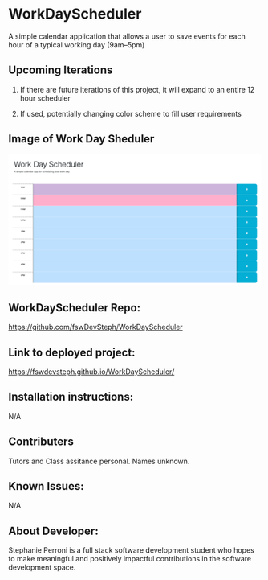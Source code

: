 # WorkDayScheduler

A simple calendar application that allows a user to save events for each hour of a typical working day (9am–5pm)

## Upcoming Iterations

1. If there are future iterations of this project, it will expand to an entire 12 hour scheduler

2. If used, potentially changing color scheme to fill user requirements

## Image of Work Day Sheduler

<img src="assets/workDayScheduler.png">

## WorkDayScheduler Repo:

https://github.com/fswDevSteph/WorkDayScheduler

## Link to deployed project:

https://fswdevsteph.github.io/WorkDayScheduler/

## Installation instructions:

N/A

## Contributers

Tutors and Class assitance personal.
Names unknown.

## Known Issues:

N/A

## About Developer:

Stephanie Perroni is a full stack software development student who hopes to make meaningful and positively impactful contributions in the software development space.
